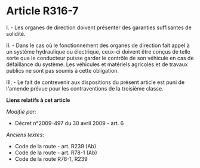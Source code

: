 # Article R316-7

I. - Les organes de direction doivent présenter des garanties suffisantes de solidité.

II. - Dans le cas où le fonctionnement des organes de direction fait appel à un système hydraulique ou électrique, ceux-ci
doivent être conçus de telle sorte que le conducteur puisse garder le contrôle de son véhicule en cas de défaillance du
système. Les véhicules et matériels agricoles et de travaux publics ne sont pas soumis à cette obligation.

III. - Le fait de contrevenir aux dispositions du présent article est puni de l'amende prévue pour les contraventions de la
troisième classe.

**Liens relatifs à cet article**

_Modifié par_:

  - Décret n°2009-497 du 30 avril 2009 - art. 6

_Anciens textes_:

  - Code de la route - art. R239 (Ab)
  - Code de la route - art. R78-1 (Ab)
  - Code de la route R78-1, R239
